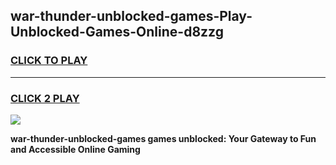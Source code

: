 
## war-thunder-unblocked-games-Play-Unblocked-Games-Online-d8zzg
<h3>
<a href="https://premium76.site?title=war-thunder-unblocked-games&ref=25A">CLICK TO PLAY</a></h3>
<hr>

<h3>
<a href="https://premium76.site?title=war-thunder-unblocked-games&ref=25A">CLICK 2 PLAY</a>
  
</h3>

<a href="https://premium76.site?title=war-thunder-unblocked-games&ref=25A"><img src="https://clearcache.store/games.png"></a>


**war-thunder-unblocked-games games unblocked: Your Gateway to Fun and Accessible Online Gaming**
